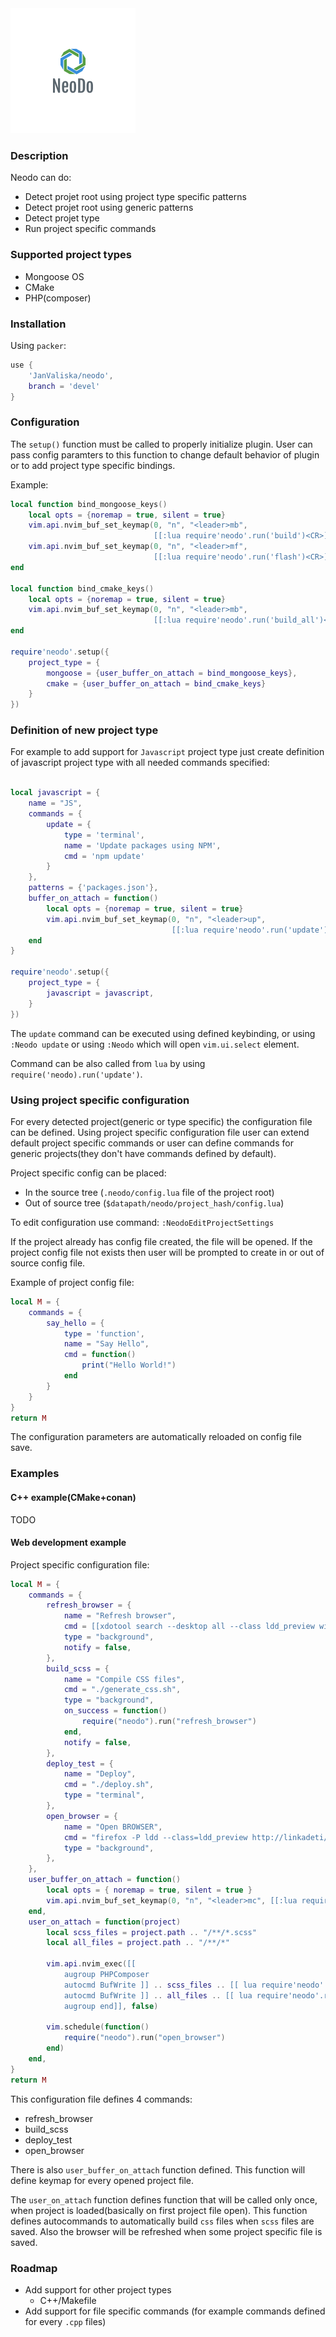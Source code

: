 <div id="container">
    <img alt=NeoDo" src="assets/neodo_logo.png" />
</div>

### Description

Neodo can do:

* Detect projet root using project type specific patterns
* Detect projet root using generic patterns
* Detect projet type
* Run project specific commands

### Supported project types

- Mongoose OS
- CMake
- PHP(composer)

### Installation


Using `packer`:

```lua
use {
    'JanValiska/neodo',
    branch = 'devel'
}
```

### Configuration


The `setup()` function must be called to properly initialize plugin.
User can pass config paramters to this function to change default behavior of plugin or to add project type specific bindings.

Example:

```lua
local function bind_mongoose_keys()
    local opts = {noremap = true, silent = true}
    vim.api.nvim_buf_set_keymap(0, "n", "<leader>mb",
                                [[:lua require'neodo'.run('build')<CR>]], opts)
    vim.api.nvim_buf_set_keymap(0, "n", "<leader>mf",
                                [[:lua require'neodo'.run('flash')<CR>]], opts)
end

local function bind_cmake_keys()
    local opts = {noremap = true, silent = true}
    vim.api.nvim_buf_set_keymap(0, "n", "<leader>mb",
                                [[:lua require'neodo'.run('build_all')<CR>]], opts)
end

require'neodo'.setup({
    project_type = {
        mongoose = {user_buffer_on_attach = bind_mongoose_keys},
        cmake = {user_buffer_on_attach = bind_cmake_keys}
    }
})
```

### Definition of new project type

For example to add support for `Javascript` project type just create definition of javascript project type with all needed commands specified:


```lua

local javascript = {
    name = "JS",
    commands = {
        update = {
            type = 'terminal',
            name = 'Update packages using NPM',
            cmd = 'npm update'
        }
    },
    patterns = {'packages.json'},
    buffer_on_attach = function()
        local opts = {noremap = true, silent = true}
        vim.api.nvim_buf_set_keymap(0, "n", "<leader>up",
                                    [[:lua require'neodo'.run('update')<CR>]], opts)
    end
}

require'neodo'.setup({
    project_type = {
        javascript = javascript,
    }
})
```

The `update` command can be executed using defined keybinding, or using `:Neodo update` or using `:Neodo` which will open `vim.ui.select` element.

Command can be also called from `lua` by using `require('neodo).run('update')`.

### Using project specific configuration

For every detected project(generic or type specific) the configuration file can be defined.
Using project specific configuration file user can extend default project specific commands or user can define commands for generic projects(they don't have commands defined by default).

Project specific config can be placed:
- In the source tree (`.neodo/config.lua` file of the project root)
- Out of source tree (`$datapath/neodo/project_hash/config.lua`)

To edit configuration use command:
`:NeodoEditProjectSettings`

If the project already has config file created, the file will be opened.
If the project config file not exists then user will be prompted to create in or out of source config file.

Example of project config file:
```lua
local M = {
    commands = {
        say_hello = {
            type = 'function',
            name = "Say Hello",
            cmd = function()
                print("Hello World!")
            end
        }
    }
}
return M
```
The configuration parameters are automatically reloaded on config file save.

### Examples

#### C++ example(CMake+conan)

TODO

#### Web development example

Project specific configuration file:

```lua
local M = {
    commands = {
        refresh_browser = {
            name = "Refresh browser",
            cmd = [[xdotool search --desktop all --class ldd_preview windowactivate  --sync \\%1 key Ctrl+Shift+r windowactivate $(xdotool getactivewindow)]],
            type = "background",
            notify = false,
        },
        build_scss = {
            name = "Compile CSS files",
            cmd = "./generate_css.sh",
            type = "background",
            on_success = function()
                require("neodo").run("refresh_browser")
            end,
            notify = false, 
        },
        deploy_test = {
            name = "Deploy",
            cmd = "./deploy.sh",
            type = "terminal",
        },
        open_browser = {
            name = "Open BROWSER",
            cmd = "firefox -P ldd --class=ldd_preview http://linkadeti/ &",
            type = "background",
        },
    },
    user_buffer_on_attach = function()
        local opts = { noremap = true, silent = true }
        vim.api.nvim_buf_set_keymap(0, "n", "<leader>mc", [[:lua require'neodo'.run('build_scss')<CR>]], opts)
    end,
    user_on_attach = function(project)
        local scss_files = project.path .. "/**/*.scss"
        local all_files = project.path .. "/**/*"

        vim.api.nvim_exec([[
            augroup PHPComposer
            autocmd BufWrite ]] .. scss_files .. [[ lua require'neodo'.run('build_scss')
            autocmd BufWrite ]] .. all_files .. [[ lua require'neodo'.run('refresh_browser')
            augroup end]], false)

        vim.schedule(function()
            require("neodo").run("open_browser")
        end)
    end,
}
return M
```

This configuration file defines 4 commands:
- refresh_browser
- build_scss
- deploy_test
- open_browser

There is also `user_buffer_on_attach` function defined. This function will define keymap for every opened project file.

The `user_on_attach` function defines function that will be called only once, when project is loaded(basically on first project file open). This function defines autocommands to automatically build `css` files when `scss` files are saved. Also the browser will be refreshed when some project specific file is saved.

### Roadmap

- Add support for other project types
  - C++/Makefile
- Add support for file specific commands (for example commands defined for every `.cpp` files)
